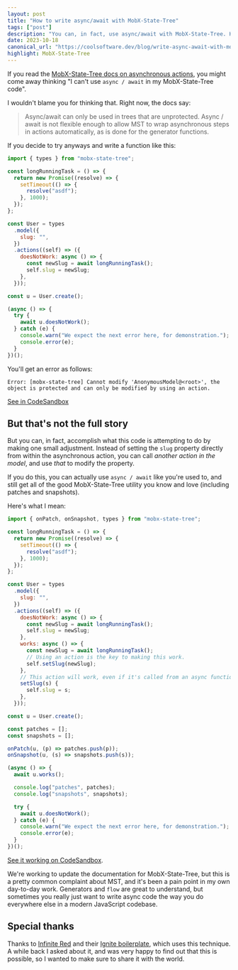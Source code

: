 ```yaml
---
layout: post
title: "How to write async/await with MobX-State-Tree"
tags: ["post"]
description: "You can, in fact, use async/await with MobX-State-Tree. Here's how."
date: 2023-10-18
canonical_url: "https://coolsoftware.dev/blog/write-async-await-with-mobx-state-tree/"
highlight: MobX-State-Tree
---
```


If you read the [MobX-State-Tree docs on asynchronous actions](https://mobx-state-tree.js.org/concepts/async-actions), you might come away thinking "I can't use `async / await` in my MobX-State-Tree code".

I wouldn't blame you for thinking that. Right now, the docs say:

> Async/await can only be used in trees that are unprotected. Async / await is not flexible enough to allow MST to wrap asynchronous steps in actions automatically, as is done for the generator functions.

If you decide to try anyways and write a function like this:

```js
import { types } from "mobx-state-tree";

const longRunningTask = () => {
  return new Promise((resolve) => {
    setTimeout(() => {
      resolve("asdf");
    }, 1000);
  });
};

const User = types
  .model({
    slug: "",
  })
  .actions((self) => ({
    doesNotWork: async () => {
      const newSlug = await longRunningTask();
      self.slug = newSlug;
    },
  }));

const u = User.create();

(async () => {
  try {
    await u.doesNotWork();
  } catch (e) {
    console.warn("We expect the next error here, for demonstration.");
    console.error(e);
  }
})();
```

You'll get an error as follows:

```
Error: [mobx-state-tree] Cannot modify 'AnonymousModel@<root>', the object is protected and can only be modified by using an action.
```

[See in CodeSandbox](https://codesandbox.io/s/infallible-sea-dnt72m?file=/src/index.js)

## But that's not the full story

But you can, in fact, accomplish what this code is attempting to do by making one small adjustment. Instead of setting the `slug` property directly from within the asynchronous action, you can call _another action in the model_, and use _that_ to modify the property.

If you do this, you can actually use `async / await` like you're used to, and still get all of the good MobX-State-Tree utility you know and love (including patches and snapshots).

Here's what I mean:

```js
import { onPatch, onSnapshot, types } from "mobx-state-tree";

const longRunningTask = () => {
  return new Promise((resolve) => {
    setTimeout(() => {
      resolve("asdf");
    }, 1000);
  });
};

const User = types
  .model({
    slug: "",
  })
  .actions((self) => ({
    doesNotWork: async () => {
      const newSlug = await longRunningTask();
      self.slug = newSlug;
    },
    works: async () => {
      const newSlug = await longRunningTask();
      // Using an action is the key to making this work.
      self.setSlug(newSlug);
    },
    // This action will work, even if it's called from an async function.
    setSlug(s) {
      self.slug = s;
    },
  }));

const u = User.create();

const patches = [];
const snapshots = [];

onPatch(u, (p) => patches.push(p));
onSnapshot(u, (s) => snapshots.push(s));

(async () => {
  await u.works();

  console.log("patches", patches);
  console.log("snapshots", snapshots);

  try {
    await u.doesNotWork();
  } catch (e) {
    console.warn("We expect the next error here, for demonstration.");
    console.error(e);
  }
})();
```

[See it working on CodeSandbox](https://codesandbox.io/s/gifted-jang-k4p2rw?file=/src/index.js).

We're working to update the documentation for MobX-State-Tree, but this is a pretty common complaint about MST, and it's been a pain point in my own day-to-day work. Generators and `flow` are great to understand, but sometimes you really just want to write async code the way you do everywhere else in a modern JavaScript codebase.

## Special thanks

Thanks to [Infinite Red](https://infinite.red/) and their [Ignite boilerplate](https://github.com/infinitered/ignite/issues), which uses this technique. A while back I asked about it, and was very happy to find out that this is possible, so I wanted to make sure to share it with the world.
